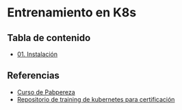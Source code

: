 # Entrenamiento en K8s

##  Tabla de contenido 

- [01. Instalación](./kubernetes-install/install.md)


## Referencias

- [Curso de Pabpereza](https://pabpereza.dev/docs/cursos/kubernetes)
- [Repositorio de training de kubernetes para certificación](https://github.com/amartingarcia/kubernetes-cka-training)